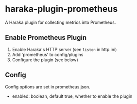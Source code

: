 # haraka-plugin-prometheus
A Haraka plugin for collecting metrics into Prometheus.

## Enable Prometheus Plugin

1. Enable Haraka's HTTP server (see `listen` in http.ini)
2. Add 'prometheus' to config/plugins
3. Configure the plugin (see below)

## Config

Config options are set in prometheus.json.

* enabled: boolean, default true, whether to enable the plugin
